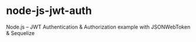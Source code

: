 # node-js-jwt-auth
Node.js – JWT Authentication &amp; Authorization example with JSONWebToken &amp; Sequelize
